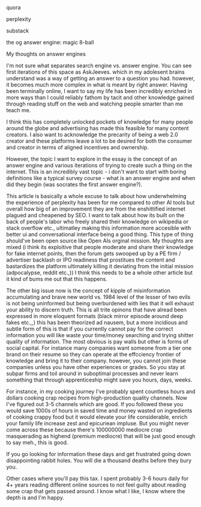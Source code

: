 quora

perplexity

substack

the og answer engine: magic 8-ball


My thoughts on answer engines

I'm not sure what separates search engine vs. answer engine. You can see first iterations of this space as AskJeeves. which in my adolesent brains understand was a way of getting an answer to a question you had. however, it becomes much more complex in what is meant by right answer. Having been terminally online, I want to say my life has been incredibly enriched in more ways than I could reliably fathom by tacit and other knowledge gained through reading stuff on the web and watching people smarter than me teach me. 

I think this has completely unlocked pockets of knowledge for many people around the globe and advertising has made this feasible for many content creators. I also want to acknowledge the precarity of being a web 2.0 creator and these platforms leave a lot to be desired for both the consumer and creator in terms of aligned incentives and ownership.

However, the topic I want to explore in the essay is the concept of an answer engine and various iterations of trying to create such a thing on the internet. This is an incredibly vast topic - i don't want to start with boring definitions like a typical survey course - what is an answer engine and when did they begin (was socrates the first answer engine?).

This article is basically a whole excuse to talk about how underwhelming the experience of perplexity has been for me compared to other AI tools but overall how big of an improvement they are from the enshittified internet plagued and cheapened by SEO. I want to talk about how its built on the back of people's labor who freely shared their knowledge on wikipedia or stack overflow etc., ultimatley making this information more accesible with better ui and conversational interface being a good thing. This type of thing should've been open source like Open AIs orginal mission. My thoughts are mixed (i think its exploitive that people moderate and share their knowledge for fake  internet points, then the forum gets swooped up by a PE firm / advertiser backlash or IPO readiness that prostitues the content and bastardizes the platform ultimately killing it deviating from the initial mission (adpocalypse, reddit etc.,)) I think this needs to be a whole other article but it kind of bums me out that this happens.

The other big issue now is the concept of kipple of misinformation accumulating and brave new world vs. 1984 level of the lesser of two evils is not being uninformed but being overburdened with lies that it will exhaust your ability to discern truth. This is all trite opinons that have alread been expressed in more eloquent formats (black mirror episode around deep fakes etc.,,) this has been theorized ad nausem, but a more incidious and subtle form of this is that if you currently cannot pay for the correct information you will like waste your time/money searching and trying shitter quality of information. The most obvious is pay walls but other is forms of social capital.
For instance many companies want someone from a tier one brand on their resume so they can operate at the effcciency frontier of knowledge and bring it to their company. however, you cannot join these companies unless you have other experiences or grades. So you stay at subpar firms and toil around in suboptimal processes and never learn something that through apprenticeship might save you hours, days, weeks. 

For instance, in my cooking journey I've probably spent countless hours and dollars cooking crap recipes from high-production quality channels. Now I've figured out 3-5 channels which are good. If you followed these you would save 1000s of hours in saved time and money wasted on ingredients of cooking crappy food but it would elevate your life considerable, enrich your family life increase zest and epicuriean impluse. But you might never come across these because there's 100000000 mediocre crap masquerading as highend (premium mediocre) that will be just good enough to say meh., this is good. 

If you go looking for information these days and get frustrated going down disappointing rabbit holes. You will die a thousand deaths before they bury you.

Other cases where you'll pay this tax. I spent probably 3-6 hours daily for 4+ years reading different online sources to not feel guilty about reading some crap that gets passed around. I know what I like, I know where the depth is and I'm happy.


